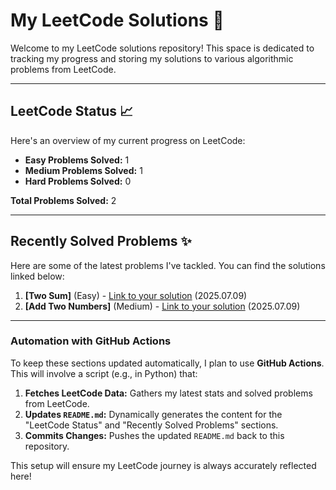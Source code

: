 # My LeetCode Solutions 🚀

Welcome to my LeetCode solutions repository! This space is dedicated to tracking my progress and storing my solutions to various algorithmic problems from LeetCode.

---

## LeetCode Status 📈

Here's an overview of my current progress on LeetCode:

* **Easy Problems Solved:** 1
* **Medium Problems Solved:** 1
* **Hard Problems Solved:** 0

**Total Problems Solved:** 2

---

## Recently Solved Problems ✨

Here are some of the latest problems I've tackled. You can find the solutions linked below:

1.  **[Two Sum]** (Easy) - [Link to your solution](https://github.com/L4yoos/leetcode/blob/main/1_TwoSum/Solution.java) (2025.07.09)
2.  **[Add Two Numbers]** (Medium) - [Link to your solution](https://github.com/L4yoos/leetcode/blob/main/2_AddTwoNumbers/Solution.java) (2025.07.09)
---

### Automation with GitHub Actions

To keep these sections updated automatically, I plan to use **GitHub Actions**. This will involve a script (e.g., in Python) that:

1.  **Fetches LeetCode Data:** Gathers my latest stats and solved problems from LeetCode.
2.  **Updates `README.md`:** Dynamically generates the content for the "LeetCode Status" and "Recently Solved Problems" sections.
3.  **Commits Changes:** Pushes the updated `README.md` back to this repository.

This setup will ensure my LeetCode journey is always accurately reflected here!